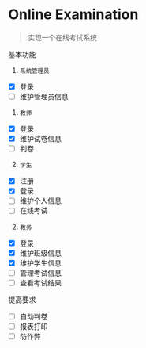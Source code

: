 # Online Examination

> 实现一个在线考试系统

基本功能
1. `系统管理员`
  - [x] 登录
  - [ ] 维护管理员信息
1. `教师` 
  - [x] 登录
  - [x] 维护试卷信息
  - [ ] 判卷
2. `学生` 
  - [x] 注册
  - [x] 登录
  - [ ] 维护个人信息
  - [ ] 在线考试
2. `教务`
  - [x] 登录
  - [x] 维护班级信息
  - [x] 维护学生信息
  - [ ] 管理考试信息
  - [ ] 查看考试结果

提高要求
 - [ ] 自动判卷
 - [ ] 报表打印
 - [ ] 防作弊